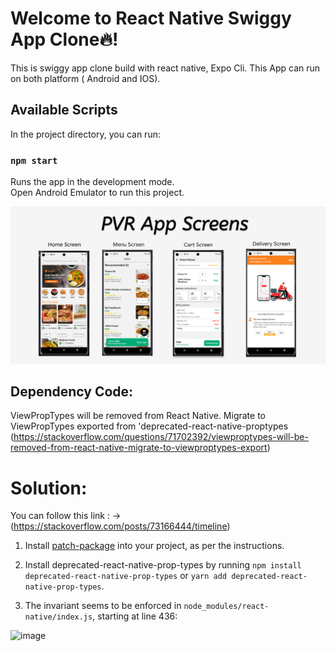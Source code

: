 # Welcome to React Native  Swiggy App Clone🔥!

This is swiggy app clone build with react native, Expo Cli. This App can run on both platform ( Android and IOS). 

## Available Scripts
In the project directory, you can run:
### `npm start`
Runs the app in the development mode.\
Open Android Emulator to run this project.

<div  align="center"  id="top">
<img  src="./swiggyapp.png"  alt="Pvr Clone" />
</div>

## Dependency Code:

ViewPropTypes will be removed from React Native. Migrate to ViewPropTypes exported from 'deprecated-react-native-proptypes
(https://stackoverflow.com/questions/71702392/viewproptypes-will-be-removed-from-react-native-migrate-to-viewproptypes-export)

# Solution:
You can follow this link : -> (https://stackoverflow.com/posts/73166444/timeline)
1.  Install  [patch-package](https://www.npmjs.com/package/patch-package)  into your project, as per the instructions.
   
2.  Install deprecated-react-native-prop-types by running  `npm install deprecated-react-native-prop-types`  or  `yarn add deprecated-react-native-prop-types`.
    
3.  The invariant seems to be enforced in  `node_modules/react-native/index.js`, starting at line 436:

![image](https://user-images.githubusercontent.com/26887502/180035338-d1a0644a-f3bd-4485-a3da-dc5f340da86b.png)